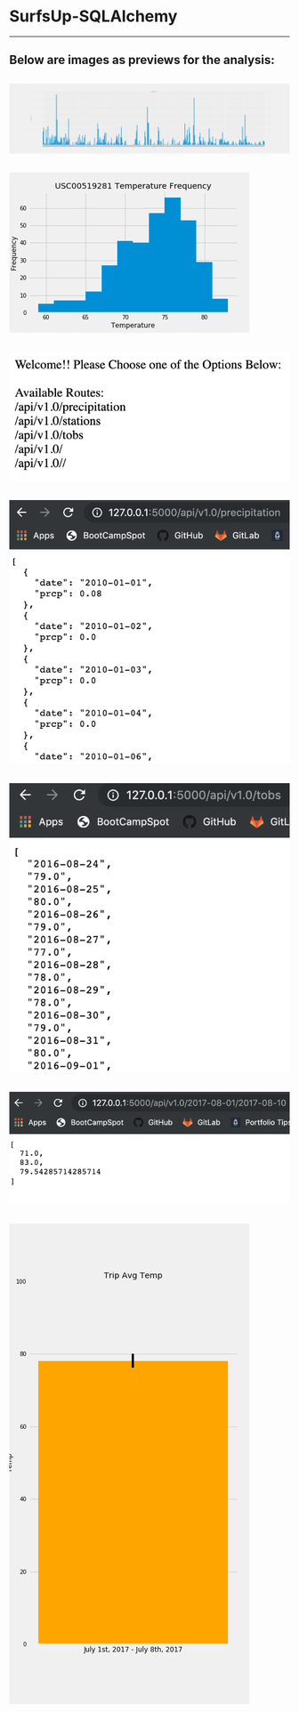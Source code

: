 # SurfsUp-SQLAlchemy
--------------------------------------------------------------------------------
Below are images as previews for the analysis:
--------------------------------------------------------------------------------
![](Figures/precvsdate.png)
--------------------------------------------------------------------------------
![](Figures/tempfrequency.png)
--------------------------------------------------------------------------------
![](App_Images/app1.png)
--------------------------------------------------------------------------------
![](App_Images/app2.png)
--------------------------------------------------------------------------------
![](App_Images/app3.png)
--------------------------------------------------------------------------------
![](App_Images/app4.png)
--------------------------------------------------------------------------------
![](Figures/tripavgtemp.png)
--------------------------------------------------------------------------------
